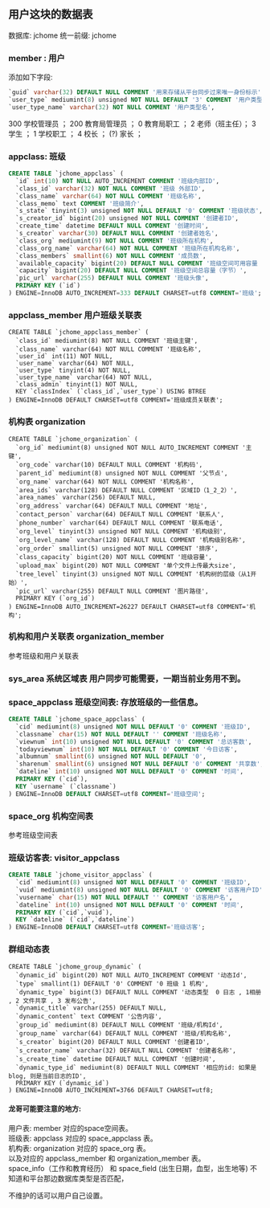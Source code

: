 ## 用户这块的数据表
数据库: jchome
统一前缀: jchome
### member : 用户
添加如下字段:
```sql
`guid` varchar(32) DEFAULT NULL COMMENT '用来存储从平台同步过来唯一身份标示',
`user_type` mediumint(8) unsigned NOT NULL DEFAULT '3' COMMENT '用户类型',
`user_type_name` varchar(32) NOT NULL COMMENT '用户类型名',
```
300          学校管理员    ；
200          教育局管理员  ；
0            教育局职工    ；
2            老师（班主任）；
3            学生          ；
1            学校职工      ；
4            校长          ；
(?)			 家长          ；

### appclass: 班级
```sql
CREATE TABLE `jchome_appclass` (
  `id` int(10) NOT NULL AUTO_INCREMENT COMMENT '班级内部ID',
  `class_id` varchar(32) NOT NULL COMMENT '班级 外部ID',
  `class_name` varchar(64) NOT NULL COMMENT '班级名称',
  `class_memo` text COMMENT '班级简介',
  `s_state` tinyint(3) unsigned NOT NULL DEFAULT '0' COMMENT '班级状态',
  `s_creator_id` bigint(20) unsigned NOT NULL COMMENT '创建者ID',
  `create_time` datetime DEFAULT NULL COMMENT '创建时间',
  `s_creator` varchar(30) DEFAULT NULL COMMENT '创建者姓名',
  `class_org` mediumint(9) NOT NULL COMMENT '班级所在机构',
  `class_org_name` varchar(64) NOT NULL COMMENT '班级所在机构名称',
  `class_members` smallint(6) NOT NULL COMMENT '成员数',
  `available_capacity` bigint(20) DEFAULT NULL COMMENT '班级空间可用容量（字节）',
  `capacity` bigint(20) DEFAULT NULL COMMENT '班级空间总容量（字节）',
  `pic_url` varchar(255) DEFAULT NULL COMMENT '班级头像',
  PRIMARY KEY (`id`)
) ENGINE=InnoDB AUTO_INCREMENT=333 DEFAULT CHARSET=utf8 COMMENT='班级';
```
### appclass_member  用户班级关联表
```
CREATE TABLE `jchome_appclass_member` (
  `class_id` mediumint(8) NOT NULL COMMENT '班级主键',
  `class_name` varchar(64) NOT NULL COMMENT '班级名称',
  `user_id` int(11) NOT NULL,
  `user_name` varchar(64) NOT NULL,
  `user_type` tinyint(4) NOT NULL,
  `user_type_name` varchar(64) NOT NULL,
  `class_admin` tinyint(1) NOT NULL,
  KEY `classIndex` (`class_id`,`user_type`) USING BTREE
) ENGINE=InnoDB DEFAULT CHARSET=utf8 COMMENT='班级成员关联表';
```
### 机构表  organization
```
CREATE TABLE `jchome_organization` (
  `org_id` mediumint(8) unsigned NOT NULL AUTO_INCREMENT COMMENT '主键',
  `org_code` varchar(10) DEFAULT NULL COMMENT '机构码',
  `parent_id` mediumint(8) unsigned NOT NULL COMMENT '父节点',
  `org_name` varchar(64) NOT NULL COMMENT '机构名称',
  `area_ids` varchar(128) DEFAULT NULL COMMENT '区域ID（1_2_2）',
  `area_names` varchar(256) DEFAULT NULL,
  `org_address` varchar(64) DEFAULT NULL COMMENT '地址',
  `contact_person` varchar(64) DEFAULT NULL COMMENT '联系人',
  `phone_number` varchar(64) DEFAULT NULL COMMENT '联系电话',
  `org_level` tinyint(3) unsigned NOT NULL COMMENT '机构级别',
  `org_level_name` varchar(128) DEFAULT NULL COMMENT '机构级别名称',
  `org_order` smallint(5) unsigned NOT NULL COMMENT '排序',
  `class_capacity` bigint(20) NOT NULL COMMENT '班级容量',
  `upload_max` bigint(20) NOT NULL COMMENT '单个文件上传最大size',
  `tree_level` tinyint(3) unsigned NOT NULL COMMENT '机构树的层级（从1开始）',
  `pic_url` varchar(255) DEFAULT NULL COMMENT '图片路径',
  PRIMARY KEY (`org_id`)
) ENGINE=InnoDB AUTO_INCREMENT=26227 DEFAULT CHARSET=utf8 COMMENT='机构';
```
### 机构和用户关联表 organization_member
参考班级和用户关联表
### sys_area 系统区域表  用户同步可能需要，一期当前业务用不到。
### space_appclass 班级空间表: 存放班级的一些信息。
```sql
CREATE TABLE `jchome_space_appclass` (
  `cid` mediumint(8) unsigned NOT NULL DEFAULT '0' COMMENT '班级ID',
  `classname` char(15) NOT NULL DEFAULT '' COMMENT '班级名称',
  `viewnum` int(10) unsigned NOT NULL DEFAULT '0' COMMENT '总访客数',
  `todayviewnum` int(10) NOT NULL DEFAULT '0' COMMENT '今日访客',
  `albumnum` smallint(6) unsigned NOT NULL DEFAULT '0',
  `sharenum` smallint(6) unsigned NOT NULL DEFAULT '0' COMMENT '共享数',
  `dateline` int(10) unsigned NOT NULL DEFAULT '0' COMMENT '时间',
  PRIMARY KEY (`cid`),
  KEY `username` (`classname`)
) ENGINE=InnoDB DEFAULT CHARSET=utf8 COMMENT='班级空间';
```
### space_org  机构空间表
参考班级空间表
### 班级访客表: visitor_appclass
```sql
CREATE TABLE `jchome_visitor_appclass` (
  `cid` mediumint(8) unsigned NOT NULL DEFAULT '0' COMMENT '班级ID',
  `vuid` mediumint(8) unsigned NOT NULL DEFAULT '0' COMMENT '访客用户ID',
  `vusername` char(15) NOT NULL DEFAULT '' COMMENT '访客用户名',
  `dateline` int(10) unsigned NOT NULL DEFAULT '0' COMMENT '时间',
  PRIMARY KEY (`cid`,`vuid`),
  KEY `dateline` (`cid`,`dateline`)
) ENGINE=InnoDB DEFAULT CHARSET=utf8 COMMENT='班级访客';
```
### 群组动态表
```
CREATE TABLE `jchome_group_dynamic` (
  `dynamic_id` bigint(20) NOT NULL AUTO_INCREMENT COMMENT '动态Id',
  `type` smallint(1) DEFAULT '0' COMMENT '0 班级 1 机构',
  `dynamic_type` bigint(3) DEFAULT NULL COMMENT '动态类型  0 日志 , 1相册 , 2 文件共享 , 3 发布公告',
  `dynamic_title` varchar(255) DEFAULT NULL,
  `dynamic_content` text COMMENT '公告内容',
  `group_id` mediumint(8) DEFAULT NULL COMMENT '班级/机构Id',
  `group_name` varchar(64) DEFAULT NULL COMMENT '班级/机构名称',
  `s_creator` bigint(20) DEFAULT NULL COMMENT '创建者ID',
  `s_creator_name` varchar(32) DEFAULT NULL COMMENT '创建者名称',
  `s_create_time` datetime DEFAULT NULL COMMENT '创建时间',
  `dynamic_type_id` mediumint(8) DEFAULT NULL COMMENT '相应的id: 如果是blog, 则是当前日志的ID',
  PRIMARY KEY (`dynamic_id`)
) ENGINE=InnoDB AUTO_INCREMENT=3766 DEFAULT CHARSET=utf8;
```

#### 龙哥可能要注意的地方: 
用户表: member  对应的space空间表。                      <br>
班级表: appclass  对应的 space_appclass 表。              <br>
机构表: organization  对应的 space_org 表。               <br>
以及对应的  appclass_member  和  organization_member 表。 <br>
space_info（工作和教育经历） 和 space_field (出生日期，血型，出生地等) 不知道和平台那边数据库类型是否匹配，

不维护的话可以用户自己设置。












